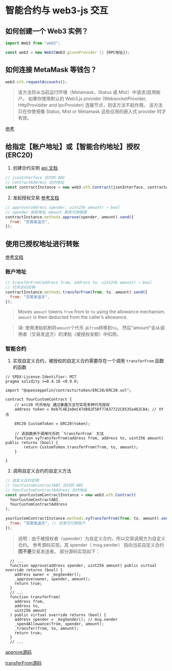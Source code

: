 # 智能合约与 web3-js 交互

## 如何创建一个 Web3 实例？

```js
import Web3 from "web3";

const web3 = new Web3(Web3.givenProvider || {RPC地址});
```

## 如何连接 MetaMask 等钱包？

```js
web3.eth.requestAccounts();
```

> 该方法将从当前运行环境（Metamask，Status 或 Mist）中请求/启用帐户。 如果你使用默认的 Web3.js provider (WebsocketProvider, HttpProvidder and IpcProvider) 连接节点，则该方法不起作用。 该方法只在你使用像 Status, Mist or Metamask 这些应用的嵌入式 provider 时才有效。

[参考](https://web3js.readthedocs.io/en/v1.8.0/web3-eth.html#requestaccounts)

## 给指定【账户地址】或【智能合约地址】授权(ERC20)

1. 创建合约实例 [api 文档](https://web3js.readthedocs.io/en/v1.8.0/web3-eth-contract.html#new-contract)

```js
// jsonInterface 合约的 ABI
// contractAddress 合约地址
const contractInstance = new web3.eth.Contract(jsonInterface, contractAddress);
```

2. 发起授权交易 [参考文档](https://docs.openzeppelin.com/contracts/4.x/api/token/erc20#IERC20-approve-address-uint256-)

```js
// approve(address spender, uint256 amount) → bool
// spender 授权地址 amount 剩余可用额度
contractInstance.methods.approve(spender, amount).send({
  from: "交易发送方",
});
```

## 使用已授权地址进行转账  
[参考文档](https://docs.openzeppelin.com/contracts/4.x/api/token/erc20#IERC20-transferFrom-address-address-uint256-)

### 账户地址

```js
// transferFrom(address from, address to, uint256 amount) → bool
// 代币合约实例
contractInstance.methods.transferFrom(from, to, amount).send({
  from: "交易发送方",
});
```

> Moves `amount` tokens `from` from to `to` using the allowance mechanism. `amount` is then deducted from the caller’s allowance.

> 译: 使用津贴机制将`amount`个代币 从`from`转移到`to`。 然后“amount”会从调用者（交易发送方）的津贴（被授权金额）中扣除。

### 智能合约

1. 实现自定义合约，被授权的自定义合约需要存在一个调用 `transferFrom` 函数的函数

```solidity
// SPDX-License-Identifier: MIT
pragma solidity >=0.4.16 <0.9.0;

import "@openzeppelin/contracts/token/ERC20/ERC20.sol";

contract YourCustomContract {
    // erc20 代币地址 通过暴露方法可实现多种代币授权
    address token = 0xb7C4E2e8eC47d882F50f77A37722C8535a462CA4; // VY 币

    ERC20 CustomToken = ERC20(token);

    // 该函数用于调用代币的 `transferFrom` 方法
    function vyTransferFrom(address from, address to, uint256 amount) public returns (bool) {
        return CustomToken.transferFrom(from, to, amount);
    }

}
```

2. 调用自定义合约的自定义方法

```js
// 自定义合约实例  
// YourCustomContractABI 合约的 ABI
// YourCustomContractAddress 合约地址
const yourCustomContractInstance = new web3.eth.Contract(
  YourCustomContractABI,
  YourCustomContractAddress
);

yourCustomContractInstance.methods.vyTransferFrom(from, to, amount).send({
  from: "交易发送方", // 任意可付款账户
});
```

> 说明：由于被授权者（spender）为自定义合约，所以交易调用方为自定义合约。
> 参考源码实现，其 spender（ msg.sender） 指向当前自定义合约**而不是**交易发送者。
> 部分源码实现如下：

```solidity{3,13}
  // ...
  function approve(address spender, uint256 amount) public virtual override returns (bool) {
    address owner = _msgSender();
    _approve(owner, spender, amount);
    return true;
  }
  // ...
  function transferFrom(
    address from,
    address to,
    uint256 amount
  ) public virtual override returns (bool) {
    address spender = _msgSender(); // msg.sender
    _spendAllowance(from, spender, amount);
    _transfer(from, to, amount);
    return true;
  }
  // ...
```

[approve源码](https://github.com/OpenZeppelin/openzeppelin-contracts/blob/master/contracts/token/ERC20/ERC20.sol#L136)  

[transferFrom源码](https://github.com/OpenZeppelin/openzeppelin-contracts/blob/master/contracts/token/ERC20/ERC20.sol#L158)  
